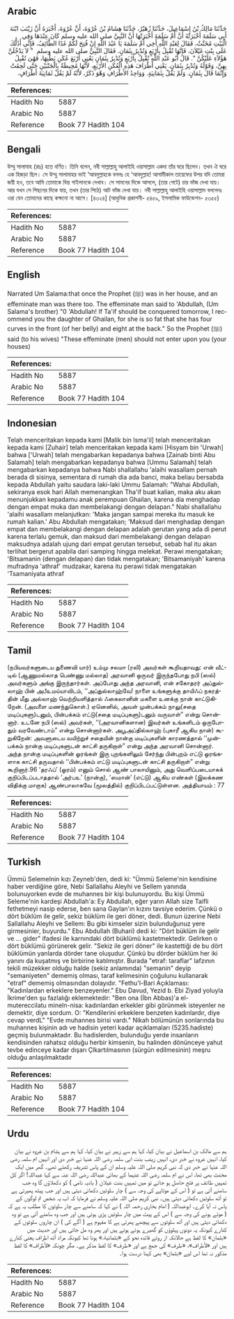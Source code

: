 ## Arabic


<div dir="rtl" lang="ar" style={{fontSize:'larger',backgroundColor:'#f8f9fa',padding:20}}>
حَدَّثَنَا مَالِكُ بْنُ إِسْمَاعِيلَ، حَدَّثَنَا زُهَيْرٌ، حَدَّثَنَا هِشَامُ بْنُ عُرْوَةَ، أَنَّ عُرْوَةَ، أَخْبَرَهُ أَنَّ زَيْنَبَ ابْنَةَ أَبِي سَلَمَةَ أَخْبَرَتْهُ أَنَّ أُمَّ سَلَمَةَ أَخْبَرَتْهَا أَنَّ النَّبِيَّ صلى الله عليه وسلم كَانَ عِنْدَهَا وَفِي الْبَيْتِ مُخَنَّثٌ، فَقَالَ لِعَبْدِ اللَّهِ أَخِي أُمِّ سَلَمَةَ يَا عَبْدَ اللَّهِ إِنْ فُتِحَ لَكُمْ غَدًا الطَّائِفُ، فَإِنِّي أَدُلُّكَ عَلَى بِنْتِ غَيْلاَنَ، فَإِنَّهَا تُقْبِلُ بِأَرْبَعٍ وَتُدْبِرُ بِثَمَانٍ‏.‏ فَقَالَ النَّبِيُّ صلى الله عليه وسلم ‏ "‏ لاَ يَدْخُلَنَّ هَؤُلاَءِ عَلَيْكُنَّ ‏"‏‏.‏ قَالَ أَبُو عَبْدِ اللَّهِ تُقْبِلُ بِأَرْبَعٍ وَتُدْبِرُ بِثَمَانٍ يَعْنِي أَرْبَعَ عُكَنِ بَطْنِهَا، فَهْىَ تُقْبِلُ بِهِنَّ، وَقَوْلُهُ وَتُدْبِرُ بِثَمَانٍ‏.‏ يَعْنِي أَطْرَافَ هَذِهِ الْعُكَنِ الأَرْبَعِ، لأَنَّهَا مُحِيطَةٌ بِالْجَنْبَيْنِ حَتَّى لَحِقَتْ وَإِنَّمَا قَالَ بِثَمَانٍ‏.‏ وَلَمْ يَقُلْ بِثَمَانِيَةٍ‏.‏ وَوَاحِدُ الأَطْرَافِ وَهْوَ ذَكَرٌ، لأَنَّهُ لَمْ يَقُلْ ثَمَانِيَةَ أَطْرَافٍ‏.‏
</div>
<div style={{backgroundColor:'#f8f9fa',padding:20, marginBottom: 10}}><table> <thead> <tr> <th>References:</th> <th></th> </tr> </thead> <tbody><tr><td>Hadith No</td><td>5887</td></tr><tr><td>Arabic No</td><td>5887</td></tr><tr><td>Reference</td><td>Book 77 Hadith 104</td></tr></tbody></table></div>

## Bengali


<div dir="ltr" lang="bn" style={{fontSize:'larger',backgroundColor:'#f8f9fa',padding:20}}>
উম্মু সালামাহ (রাঃ) হতে বর্ণিত। তিনি বলেন, নবী সাল্লাল্লাহু আলাইহি ওয়াসাল্লাম একদা তাঁর ঘরে ছিলেন। তখন ঐ ঘরে এক হিজড়া ছিল। সে উম্মু সালামাহর ভাই ‘আবদুল্লাহকে বললঃ হে ‘আবদুল্লাহ! আগামীকাল তায়েফের উপর যদি তোমরা জয়ী হও, তবে আমি তোমাকে বিন্ত গাইলানকে দেখাব। সে সামনের দিকে আসলে, (তার পেটে) চার ভাঁজ দেখা যায়। আর যখন সে পিছনের দিকে যায়, তখন (তার পিঠে) আট ভাঁজ দেখা যায়। নবী সাল্লাল্লাহু আলাইহি ওয়াসাল্লাম বললেনঃ ওরা যেন তোমাদের কাছে কক্ষনো না আসে। [৪৩২৪] (আধুনিক প্রকাশনী- ৫৪৫৯, ইসলামিক ফাউন্ডেশন- ৫৩৫৫)
</div>
<div style={{backgroundColor:'#f8f9fa',padding:20, marginBottom: 10}}><table> <thead> <tr> <th>References:</th> <th></th> </tr> </thead> <tbody><tr><td>Hadith No</td><td>5887</td></tr><tr><td>Arabic No</td><td>5887</td></tr><tr><td>Reference</td><td>Book 77 Hadith 104</td></tr></tbody></table></div>

## English


<div dir="ltr" lang="en" style={{fontSize:'larger',backgroundColor:'#f8f9fa',padding:20}}>
Narrated Um Salama:that once the Prophet (ﷺ) was in her house, and an effeminate man was there too. The effeminate man said to 'Abdullah, (Um Salama's brother) "0 'Abdullah! If Ta'if should be conquered tomorrow, I recommend you the daughter of Ghailan, for she is so fat that she has four curves in the front (of her belly) and eight at the back." So the Prophet (ﷺ) said (to his wives) "These effeminate (men) should not enter upon you (your houses)
</div>
<div style={{backgroundColor:'#f8f9fa',padding:20, marginBottom: 10}}><table> <thead> <tr> <th>References:</th> <th></th> </tr> </thead> <tbody><tr><td>Hadith No</td><td>5887</td></tr><tr><td>Arabic No</td><td>5887</td></tr><tr><td>Reference</td><td>Book 77 Hadith 104</td></tr></tbody></table></div>

## Indonesian


<div dir="ltr" lang="id" style={{fontSize:'larger',backgroundColor:'#f8f9fa',padding:20}}>
Telah menceritakan kepada kami [Malik bin Isma'il] telah menceritakan kepada kami [Zuhair] telah menceritakan kepada kami [Hisyam bin 'Urwah] bahwa ['Urwah] telah mengabarkan kepadanya bahwa [Zainab binti Abu Salamah] telah mengabarkan kepadanya bahwa [Ummu Salamah] telah mengabarkan kepadanya bahwa Nabi shallallahu 'alaihi wasallam pernah berada di sisinya, sementara di rumah dia ada banci, maka beliau bersabda kepada Abdullah yaitu saudara laki-laki Ummu Salamah: "Wahai Abdullah, sekiranya esok hari Allah memenangkan Tha'if buat kalian, maka aku akan menunjukkan kepadamu anak perempuan Ghailan, karena dia menghadap dengan empat muka dan membelakangi dengan delapan." Nabi shallallahu 'alaihi wasallam melanjutkan: 'Maka jangan sampai mereka itu masuk ke rumah kalian.' Abu Abdullah mengatakan; 'Maksud dari menghadap dengan empat dan membelakangi dengan delapan adalah gerutan yang ada di perut karena terlalu gemuk, dan maksud dari membelakangi dengan delapan maksudnya adalah ujung dari empat gerutan tersebut, sebab hal itu akan terlihat bergerut apabila dari samping hingga melekat. Perawi mengatakan; 'Bitsamanin (dengan delapan) dan tidak mengatakan; 'Bitsamaniyah' karena mufradnya 'athraf' mudzakar, karena itu perawi tidak mengatakan 'Tsamaniyata athraf
</div>
<div style={{backgroundColor:'#f8f9fa',padding:20, marginBottom: 10}}><table> <thead> <tr> <th>References:</th> <th></th> </tr> </thead> <tbody><tr><td>Hadith No</td><td>5887</td></tr><tr><td>Arabic No</td><td>5887</td></tr><tr><td>Reference</td><td>Book 77 Hadith 104</td></tr></tbody></table></div>

## Tamil


<div dir="ltr" lang="ta" style={{fontSize:'larger',backgroundColor:'#f8f9fa',padding:20}}>
(நபியவர்களுடைய துணைவி யார்) உம்மு சலமா (ரலி) அவர்கள் கூறியதாவது: என் வீட்டில் (ஆணுமல்லாத பெண்ணு மல்லாத) அரவானி ஒருவர் இருந்தபோது நபி (ஸல்) அவர்களும் அங்கு இருந்தார்கள். அப்போது அந்த அரவானி, என் சகோதரர் அப்துல்லாஹ் பின் அபீஉமய்யாவிடம், ‘‘அப்துல்லாஹ்வே! நாளை உங்களுக்கு தாயிஃப் நகரத்தின் மீது அல்லாஹ் வெற்றியளித்தால் ஃகைலானின் மகளை உனக்கு நான் காட்டுகிறேன். (அவளை மணந்துகொள்.) ஏனெனில், அவள் முன்பக்கம் நாலு(சதை மடிப்புகளு)டனும், பின்பக்கம் எட்டு(சதை மடிப்புகளு)டனும் வருவாள்” என்று சொன்னார். உடனே நபி (ஸல்) அவர்கள், ‘‘(அரவானிகளான) இவர்கள் உங்களிடம் ஒருபோதும் வரவேண்டாம்” என்று சொன்னார்கள். அபூஅப்தில்லாஹ் (புகாரீ ஆகிய நான்) கூறுகிறேன்: அவளுடைய வயிற்றுச் சதையின் நான்கு மடிப்புகளின் காரணத்தால் ‘‘முன்பக்கம் நான்கு மடிப்புகளுடன் காட்சி தருகிறாள்” என்று அந்த அரவானி சொன்னார். அந்த நான்கு மடிப்புகளின் ஓரங்கள் இரு புறங்களிலும் சேர்ந்து பின்புறம் எட்டு ஓரங்களாக காட்சி தருவதால் ‘‘பின்பக்கம் எட்டு மடிப்புகளுடன் காட்சி தருகிறாள்” என்று கூறினார்.96 ‘தரஃப்’ (ஓரம்) எனும் சொல் ஆண் பாலாயினும், அது வெளிப்படையாகக் குறிப்பிடப்படாததால் ‘அர்பஉ’ (நான்கு), ‘ஸமான்’ (எட்டு) ஆகிய எண்கள் (இலக்கண விதிக்கு மாறாக) ஆண்பாலாகவே (மூலத்தில்) குறிப்பிடப்பட்டுள்ளன. அத்தியாயம் : 77
</div>
<div style={{backgroundColor:'#f8f9fa',padding:20, marginBottom: 10}}><table> <thead> <tr> <th>References:</th> <th></th> </tr> </thead> <tbody><tr><td>Hadith No</td><td>5887</td></tr><tr><td>Arabic No</td><td>5887</td></tr><tr><td>Reference</td><td>Book 77 Hadith 104</td></tr></tbody></table></div>

## Turkish


<div dir="ltr" lang="tr" style={{fontSize:'larger',backgroundColor:'#f8f9fa',padding:20}}>
Ümmü Selemelnin kızı Zeyneb'den, dedi ki: "Ümmü Seleme'nin kendisine haber verdiğine göre, Nebi Sallallahu Aleyhi ve Sellem yanında boIunuyorken evde de muhannes bir kişi bulunuyordu. Bu kişi Ümmü Seleme'nin kardeşi Abdullah'a: Ey Abdullah, eğer yarın Allah size Taifli fethetmeyi nasip ederse, ben sana Gaylan'ın kızını tavsiye ederim. Çünkü o dört büklüm ile gelir, sekiz büklüm ile geri döner, dedi. Bunun üzerine Nebi Sallallahu Aleyhi ve Sellem: Bu gibi kimseler sizin bulunduğunuz yere girmesinier, buyurdu." Ebu Abdullah (Buhari) dedi ki: "Dört büklüm ile gelir ve ... gider" ifadesi ile karnındaki dört büklümü kastetmektedir. Gelirken o dört büklümü görünerek gelir. "Sekiz ile geri döner" ile kastettiği de bu dört büklümün yanlarda dörder tane oluşudur. Çünkü bu dörder büklüm her iki yanını da kuşatmış ve birbirine katılmıştır. Burada "etraf: taraflar" lafzının tekili müzekker olduğu halde (sekiz anlamında) "semanin" deyip "semaniyeten" dememiş olması, taraf kelimesinin çoğulunu kullanarak "etraf" dememiş olmasından dolayıdır. "Fethu'l-Bari Açıklaması: "Kadınlardan erkeklere benzeyenler." Ebu Davud, Yezid b. Ebi Ziyad yoluyla İkrime'den şu fazlalığı eklemektedir: "Ben ona (İbn Abbas)'a el-mutereccilatu mineln-nisa: kadınlardan erkekler gibi görünmek isteyenler ne demektir, diye sordum. O: "Kendilerini erkeklere benzeten kadınlardır, diye cevap verdL" "Evde muhannes birisi vardı." Nikah bölümünün sonlarında bu muhannes kişinin adı ve hadisin yeteri kadar açıklamaları (5235.hadiste) geçmiş bulunmaktadır. Bu hadislerden, bulunduğu yerde insanların kendisinden rahatsız olduğu herbir kimsenin, bu halinden dönünceye yahut tevbe edinceye kadar dışarı Çlkartılmasının (sürgün edilmesinin) meşru olduğu anlaşılmaktadır
</div>
<div style={{backgroundColor:'#f8f9fa',padding:20, marginBottom: 10}}><table> <thead> <tr> <th>References:</th> <th></th> </tr> </thead> <tbody><tr><td>Hadith No</td><td>5887</td></tr><tr><td>Arabic No</td><td>5887</td></tr><tr><td>Reference</td><td>Book 77 Hadith 104</td></tr></tbody></table></div>

## Urdu


<div dir="rtl" lang="ur" style={{fontSize:'larger',backgroundColor:'#f8f9fa',padding:20}}>
ہم سے مالک بن اسماعیل نے بیان کیا، کہا ہم سے زہیر نے بیان کیا، کہا ہم سے ہشام بن عروہ نے بیان کیا، انہیں عروہ نے خبر دی، انہیں زینب بنت ابی سلمہ رضی اللہ عنہا نے خبر دی اور انہیں ام سلمہ رضی اللہ عنہا نے خبر دی کہ نبی کریم صلی اللہ علیہ وسلم ان کے پاس تشریف رکھتے تھے۔ گھر میں ایک مخنث بھی تھا، اس نے ام سلمہ رضی اللہ عنہما کے بھائی عبداللہ رضی اللہ عنہ سے کہا عبداللہ! اگر کل تمہیں طائف پر فتح حاصل ہو جائے تو میں تمہیں بنت غیلان ( بادیہ نامی ) کو دکھلاؤں گا وہ جب سامنے آتی ہے تو ( اس کے موٹاپے کی وجہ سے ) چار سلوٹیں دکھائی دیتی ہیں اور جب پیٹھ پھیرتی ہے تو آٹھ سلوٹیں دکھائی دیتی ہیں۔ نبی کریم صلی اللہ علیہ وسلم نے فرمایا کہ اب یہ شخص تم لوگوں کے پاس نہ آیا کرے۔ ابوعبداللہ ( امام بخاری رحمہ اللہ ) نے کہا کہ سامنے سے چار سلوٹوں کا مطلب یہ ہے کہ ( موٹے ہونے کی وجہ سے ) اس کے پیٹ میں چار سلوٹیں پڑی ہوئی ہیں اور جب وہ سامنے آتی ہے تو وہ دکھائی دیتی ہیں اور آٹھ سلوٹوں سے پیچھے پھرتی ہے کا مفہوم ہے ( آگے کی ) ان چاروں سلوٹوں کے کنارے کیونکہ یہ دونوں پہلوؤں کو گھیرے ہوئے ہوتے ہیں اور پھر وہ مل جاتی ہیں اور حدیث میں «بثمان‏» کا لفظ ہے حالانکہ از روئے قائدہ نحو کے «بثمانية‏.‏» ہونا تھا کیونکہ مراد آٹھ اطراف یعنی کنارے ہیں اور «لأطراف»،‏‏‏‏ «طرف» کی جمع ہے اور «طرف» کا لفظ مذکر ہے۔ مگر چونکہ «لأطراف» کا لفظ مذکور نہ تھا اس لیے «بثمان‏» بھی کہنا درست ہوا۔
</div>
<div style={{backgroundColor:'#f8f9fa',padding:20, marginBottom: 10}}><table> <thead> <tr> <th>References:</th> <th></th> </tr> </thead> <tbody><tr><td>Hadith No</td><td>5887</td></tr><tr><td>Arabic No</td><td>5887</td></tr><tr><td>Reference</td><td>Book 77 Hadith 104</td></tr></tbody></table></div>